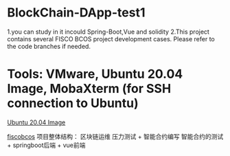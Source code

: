 # BlockChain-DApp-test1
1.you can study in it incould Spring-Boot,Vue and solidity
2.This project contains several FISCO BCOS project development cases. Please refer to the code branches if needed.
# Tools: VMware, Ubuntu 20.04 Image, MobaXterm (for SSH connection to Ubuntu)

[Ubuntu 20.04 Image](https://pan.baidu.com/s/1tkujQRAuUxuD7Dbk7a0p3w?pwd=2u3s)

[fiscobcos](https://pan.baidu.com/s/1jNd-00m_BcgUS6tuAsV2Ow?pwd=mdmr)
项目整体结构：
区块链运维 压力测试 + 智能合约编写 智能合约的测试 + springboot后端 + vue前端
